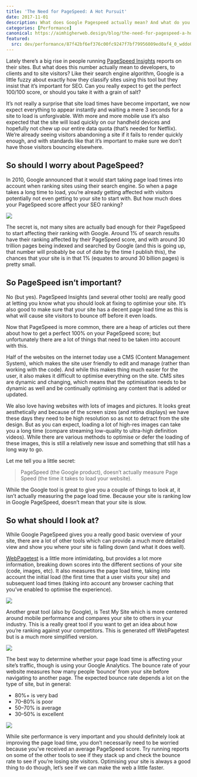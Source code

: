 ```yaml
---
title: 'The Need for PageSpeed: A Hot Pursuit'
date: 2017-11-01
description: What does Google Pagespeed actually mean? And what do you need to do about your score? Is it all just a scam? Probably
categories: [Performance]
canonical: https://aimhigherweb.design/blog/the-need-for-pagespeed-a-hot-pursuit
featured:
  src: dev/performance/87f42bf6ef376c00fc9247f7bf79956009ed0af4_0_wddo0w-00wj1r0de.jpg
---
```


Lately there’s a big rise in people running [PageSpeed Insights](https://developers.google.com/speed/pagespeed/insights/) reports on their sites. But what does this number actually mean to developers, to clients and to site visitors? Like their search engine algorithm, Google is a little fuzzy about exactly how they classify sites using this tool but they insist that it’s important for SEO. Can you really expect to get the perfect 100/100 score, or should you take it with a grain of salt?

It’s not really a surprise that site load times have become important, we now expect everything to appear instantly and waiting a mere 3 seconds for a site to load is unforgivable. With more and more mobile use it’s also expected that the site will load quickly on our handheld devices and hopefully not chew up our entire data quota (that’s needed for Netflix). We’re already seeing visitors abandoning a site if it fails to render quickly enough, and with standards like that it’s important to make sure we don’t have those visitors bouncing elsewhere.

## So should I worry about PageSpeed?

In 2010, Google announced that it would start taking page load times into account when ranking sites using their search engine. So when a page takes a long time to load, you’re already getting affected with visitors potentially not even getting to your site to start with. But how much does your PageSpeed score affect your SEO ranking?

![](/img/dev/performance/87f42bf6ef376c00fc9247f7bf79956009ed0af4_0_wddo0w-00wj1r0de.jpg)

The secret is, not many sites are actually bad enough for their PageSpeed to start affecting their ranking with Google. Around 1% of search results have their ranking affected by their PageSpeed score, and with around 30 trillion pages being indexed and searched by Google (and this is going up, that number will probably be out of date by the time I publish this), the chances that your site is in that 1% (equates to around 30 billion pages) is pretty small.

## So PageSpeed isn’t important?

No (but yes). PageSpeed Insights (and several other tools) are really good at letting you know what you should look at fixing to optimise your site. It’s also good to make sure that your site has a decent page load time as this is what will cause site visitors to bounce off before it even loads.

Now that PageSpeed is more common, there are a heap of articles out there about how to get a perfect 100% on your PageSpeed score; but unfortunately there are a lot of things that need to be taken into account with this.

Half of the websites on the internet today use a CMS (Content Management System), which makes the site user friendly to edit and manage (rather than working with the code). And while this makes thing much easier for the user, it also makes it difficult to optimise everything on the site. CMS sites are dynamic and changing, which means that the optimisation needs to be dynamic as well and be continually optimising any content that is added or updated.

We also love having websites with lots of images and pictures. It looks great aesthetically and because of the screen sizes (and retina displays) we have these days they need to be high resolution so as not to detract from the site design. But as you can expect, loading a lot of high-res images can take you a long time (compare streaming low-quality to ultra-high definition videos). While there are various methods to optimise or defer the loading of these images, this is still a relatively new issue and something that still has a long way to go.

Let me tell you a little secret:

> PageSpeed (the Google product), doesn’t actually measure Page Speed (the time it takes to load your website).

While the Google tool is great to give you a couple of things to look at, it isn’t actually measuring the page load time. Because your site is ranking low in Google PageSpeed, doesn’t mean that your site is slow.

## So what should I look at?

While Google PageSpeed gives you a really good basic overview of your site, there are a lot of other tools which can provide a much more detailed view and show you where your site is falling down (and what it does well).

[WebPagetest](https://www.webpagetest.org/) is a little more intimidating, but provides a lot more information, breaking down scores into the different sections of your site (code, images, etc). It also measures the page load time, taking into account the initial load (the first time that a user visits your site) and subsequent load times (taking into account any browser caching that you’ve enabled to optimise the experience).


![](/img/dev/performance/7a7b2c7cf9d459bc75951c6ee5d8524b733d508f_0_g1gl9ba4kblbjbu5.png)

Another great tool (also by Google), is Test My Site which is more centered around mobile performance and compares your site to others in your industry. This is a really great tool if you want to get an idea about how you’re ranking against your competitors. This is generated off WebPagetest but is a much more simplified version.

![](/img/dev/performance/2d15a1a2b52ab8368031ea5255639aff4f3a9808_0_gb1jbifdua6qgabt.png)

The best way to determine whether your page load time is affecting your site’s traffic, though is using your Google Analytics. The bounce rate of your website measures how many people ‘bounce’ from your site before navigating to another page. The expected bounce rate depends a lot on the type of site, but in general:

* 80%+ is very bad
* 70–80% is poor
* 50–70% is average
* 30–50% is excellent


![](/img/dev/performance/214d1c2a2b6153643d40d1c8860d670ff316b836_0_dmj1mpen0efjc2og.png)

While site performance is very important and you should definitely look at improving the page load time, you don’t necessarily need to be worried because you’ve received an average PageSpeed score. Try running reports on some of the other tools to see if they stack up and check the bounce rate to see if you’re losing site visitors. Optimising your site is always a good thing to do though, let’s see if we can make the web a little faster.

